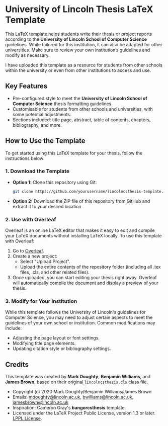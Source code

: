 # University of Lincoln Thesis LaTeX Template

This LaTeX template helps students write their thesis or project reports according to the **University of Lincoln School of Computer Science** guidelines. While tailored for this institution, it can also be adapted for other universities. Make sure to review your own institution’s guidelines and modify as necessary.

I have uploaded this template as a resource for students from other schools within the university or even from other institutions to access and use.

## Key Features

- Pre-configured style to meet the **University of Lincoln School of Computer Science** thesis formatting guidelines.
- Customisable for students from other schools and universities, with some potential adjustments.
- Sections included: title page, abstract, table of contents, chapters, bibliography, and more.

## How to Use the Template

To get started using this LaTeX template for your thesis, follow the instructions below:

### 1. Download the Template

- **Option 1:** Clone this repository using Git:
  ```bash
  git clone https://github.com/yourusername/lincolncsthesis-template.git
  ```
- **Option 2:** Download the ZIP file of this repository from GitHub and extract it to your desired location

### 2. Use with Overleaf

Overleaf is an online LaTeX editor that makes it easy to edit and compile your LaTeX documents without installing LaTeX locally. To use this template with Overleaf:

1. Go to [Overleaf](https://www.overleaf.com).
2. Create a new project:
    - Select "Upload Project".
    - Upload the entire contents of the repository folder (including all .tex files, .cls, and other related files).
3. Once uploaded, you can start editing your thesis right away. Overleaf will automatically compile the document and display a preview of your thesis.

### 3. Modify for Your Institution

While this template follows the University of Lincoln's guidelines for Computer Science, you may need to adjust certain aspects to meet the guidelines of your own school or institution. Common modifications may include:

- Adjusting the page layout or font settings.
- Modifying title page elements.
- Updating citation style or bibliography settings.

## Credits

This template was created by **Mark Doughty**, **Benjamin Williams**, and **James Brown**, based on their original `lincolncsthesis.cls` class file.

- Copyright (c) 2020 Mark Doughty/Benjamin Williams/James Brown
- Emails: <mdoughty@lincoln.ac.uk>, <bwilliams@lincoln.ac.uk>, <jamesbrown@lincoln.ac.uk>
- Inspiration: Cameron Gray's **bangorcsthesis** template.
- Licensed under the LaTeX Project Public License, version 1.3 or later. [LPPL License](http://www.latex-project.org/lppl.txt).
